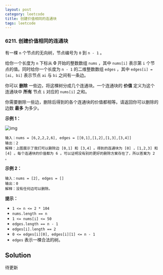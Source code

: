 ```yaml
---
layout: post
category: leetcode
title: 创建价值相同的连通块
tags: leetcode
---
```




### 6211. 创建价值相同的连通块

有一棵 `n` 个节点的无向树，节点编号为 `0` 到 `n - 1` 。

给你一个长度为 `n` 下标从 **0** 开始的整数数组 `nums` ，其中 `nums[i]` 表示第 `i` 个节点的值。同时给你一个长度为 `n - 1` 的二维整数数组 `edges` ，其中 `edges[i] = [ai, bi]` 表示节点 `ai` 与 `bi` 之间有一条边。

你可以 **删除** 一些边，将这棵树分成几个连通块。一个连通块的 **价值** 定义为这个连通块中 **所有** 节点 `i` 对应的 `nums[i]` 之和。

你需要删除一些边，删除后得到的各个连通块的价值都相等。请返回你可以删除的边数 **最多** 为多少。

 

**示例 1：**

![img](https://cdn.jsdelivr.net/gh/mafulong/mdPic@vv6/v6/202210152307629.png)

```
输入：nums = [6,2,2,2,6], edges = [[0,1],[1,2],[1,3],[3,4]] 
输出：2 
解释：上图展示了我们可以删除边 [0,1] 和 [3,4] 。得到的连通块为 [0] ，[1,2,3] 和 [4] 。每个连通块的价值都为 6 。可以证明没有别的更好的删除方案存在了，所以答案为 2 。
```

**示例 2：**

```
输入：nums = [2], edges = []
输出：0
解释：没有任何边可以删除。
```

 

**提示：**

- `1 <= n <= 2 * 104`
- `nums.length == n`
- `1 <= nums[i] <= 50`
- `edges.length == n - 1`
- `edges[i].length == 2`
- `0 <= edges[i][0], edges[i][1] <= n - 1`
- `edges` 表示一棵合法的树。



## Solution

待更新
